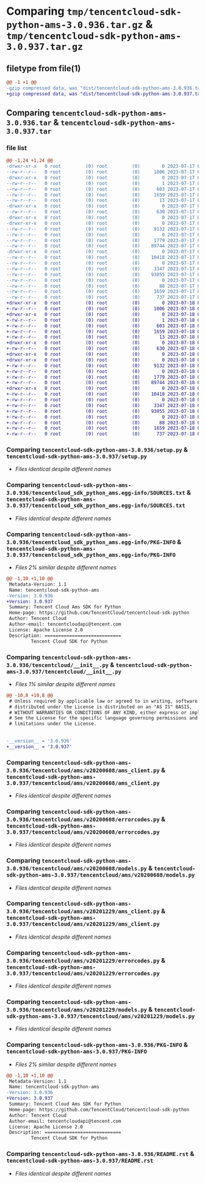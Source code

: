 # Comparing `tmp/tencentcloud-sdk-python-ams-3.0.936.tar.gz` & `tmp/tencentcloud-sdk-python-ams-3.0.937.tar.gz`

## filetype from file(1)

```diff
@@ -1 +1 @@
-gzip compressed data, was "dist/tencentcloud-sdk-python-ams-3.0.936.tar", last modified: Mon Jul 17 00:15:18 2023, max compression
+gzip compressed data, was "dist/tencentcloud-sdk-python-ams-3.0.937.tar", last modified: Tue Jul 18 00:16:19 2023, max compression
```

## Comparing `tencentcloud-sdk-python-ams-3.0.936.tar` & `tencentcloud-sdk-python-ams-3.0.937.tar`

### file list

```diff
@@ -1,24 +1,24 @@
-drwxr-xr-x   0 root         (0) root         (0)        0 2023-07-17 00:15:18.000000 tencentcloud-sdk-python-ams-3.0.936/
--rw-r--r--   0 root         (0) root         (0)     1006 2023-07-17 00:15:18.000000 tencentcloud-sdk-python-ams-3.0.936/setup.py
-drwxr-xr-x   0 root         (0) root         (0)        0 2023-07-17 00:15:18.000000 tencentcloud-sdk-python-ams-3.0.936/tencentcloud_sdk_python_ams.egg-info/
--rw-r--r--   0 root         (0) root         (0)        1 2023-07-17 00:15:18.000000 tencentcloud-sdk-python-ams-3.0.936/tencentcloud_sdk_python_ams.egg-info/dependency_links.txt
--rw-r--r--   0 root         (0) root         (0)      603 2023-07-17 00:15:18.000000 tencentcloud-sdk-python-ams-3.0.936/tencentcloud_sdk_python_ams.egg-info/SOURCES.txt
--rw-r--r--   0 root         (0) root         (0)     1659 2023-07-17 00:15:18.000000 tencentcloud-sdk-python-ams-3.0.936/tencentcloud_sdk_python_ams.egg-info/PKG-INFO
--rw-r--r--   0 root         (0) root         (0)       13 2023-07-17 00:15:18.000000 tencentcloud-sdk-python-ams-3.0.936/tencentcloud_sdk_python_ams.egg-info/top_level.txt
-drwxr-xr-x   0 root         (0) root         (0)        0 2023-07-17 00:15:18.000000 tencentcloud-sdk-python-ams-3.0.936/tencentcloud/
--rw-r--r--   0 root         (0) root         (0)      630 2023-07-17 00:15:18.000000 tencentcloud-sdk-python-ams-3.0.936/tencentcloud/__init__.py
-drwxr-xr-x   0 root         (0) root         (0)        0 2023-07-17 00:15:18.000000 tencentcloud-sdk-python-ams-3.0.936/tencentcloud/ams/
-drwxr-xr-x   0 root         (0) root         (0)        0 2023-07-17 00:15:18.000000 tencentcloud-sdk-python-ams-3.0.936/tencentcloud/ams/v20200608/
--rw-r--r--   0 root         (0) root         (0)     9132 2023-07-17 00:15:18.000000 tencentcloud-sdk-python-ams-3.0.936/tencentcloud/ams/v20200608/ams_client.py
--rw-r--r--   0 root         (0) root         (0)        0 2023-07-17 00:15:18.000000 tencentcloud-sdk-python-ams-3.0.936/tencentcloud/ams/v20200608/__init__.py
--rw-r--r--   0 root         (0) root         (0)     1779 2023-07-17 00:15:18.000000 tencentcloud-sdk-python-ams-3.0.936/tencentcloud/ams/v20200608/errorcodes.py
--rw-r--r--   0 root         (0) root         (0)    89744 2023-07-17 00:15:18.000000 tencentcloud-sdk-python-ams-3.0.936/tencentcloud/ams/v20200608/models.py
-drwxr-xr-x   0 root         (0) root         (0)        0 2023-07-17 00:15:18.000000 tencentcloud-sdk-python-ams-3.0.936/tencentcloud/ams/v20201229/
--rw-r--r--   0 root         (0) root         (0)    10418 2023-07-17 00:15:18.000000 tencentcloud-sdk-python-ams-3.0.936/tencentcloud/ams/v20201229/ams_client.py
--rw-r--r--   0 root         (0) root         (0)        0 2023-07-17 00:15:18.000000 tencentcloud-sdk-python-ams-3.0.936/tencentcloud/ams/v20201229/__init__.py
--rw-r--r--   0 root         (0) root         (0)     3347 2023-07-17 00:15:18.000000 tencentcloud-sdk-python-ams-3.0.936/tencentcloud/ams/v20201229/errorcodes.py
--rw-r--r--   0 root         (0) root         (0)    93055 2023-07-17 00:15:18.000000 tencentcloud-sdk-python-ams-3.0.936/tencentcloud/ams/v20201229/models.py
--rw-r--r--   0 root         (0) root         (0)        0 2023-07-17 00:15:18.000000 tencentcloud-sdk-python-ams-3.0.936/tencentcloud/ams/__init__.py
--rw-r--r--   0 root         (0) root         (0)       88 2023-07-17 00:15:18.000000 tencentcloud-sdk-python-ams-3.0.936/setup.cfg
--rw-r--r--   0 root         (0) root         (0)     1659 2023-07-17 00:15:18.000000 tencentcloud-sdk-python-ams-3.0.936/PKG-INFO
--rw-r--r--   0 root         (0) root         (0)      737 2023-07-17 00:15:18.000000 tencentcloud-sdk-python-ams-3.0.936/README.rst
+drwxr-xr-x   0 root         (0) root         (0)        0 2023-07-18 00:16:19.000000 tencentcloud-sdk-python-ams-3.0.937/
+-rw-r--r--   0 root         (0) root         (0)     1006 2023-07-18 00:16:19.000000 tencentcloud-sdk-python-ams-3.0.937/setup.py
+drwxr-xr-x   0 root         (0) root         (0)        0 2023-07-18 00:16:19.000000 tencentcloud-sdk-python-ams-3.0.937/tencentcloud_sdk_python_ams.egg-info/
+-rw-r--r--   0 root         (0) root         (0)        1 2023-07-18 00:16:19.000000 tencentcloud-sdk-python-ams-3.0.937/tencentcloud_sdk_python_ams.egg-info/dependency_links.txt
+-rw-r--r--   0 root         (0) root         (0)      603 2023-07-18 00:16:19.000000 tencentcloud-sdk-python-ams-3.0.937/tencentcloud_sdk_python_ams.egg-info/SOURCES.txt
+-rw-r--r--   0 root         (0) root         (0)     1659 2023-07-18 00:16:19.000000 tencentcloud-sdk-python-ams-3.0.937/tencentcloud_sdk_python_ams.egg-info/PKG-INFO
+-rw-r--r--   0 root         (0) root         (0)       13 2023-07-18 00:16:19.000000 tencentcloud-sdk-python-ams-3.0.937/tencentcloud_sdk_python_ams.egg-info/top_level.txt
+drwxr-xr-x   0 root         (0) root         (0)        0 2023-07-18 00:16:19.000000 tencentcloud-sdk-python-ams-3.0.937/tencentcloud/
+-rw-r--r--   0 root         (0) root         (0)      630 2023-07-18 00:16:19.000000 tencentcloud-sdk-python-ams-3.0.937/tencentcloud/__init__.py
+drwxr-xr-x   0 root         (0) root         (0)        0 2023-07-18 00:16:19.000000 tencentcloud-sdk-python-ams-3.0.937/tencentcloud/ams/
+drwxr-xr-x   0 root         (0) root         (0)        0 2023-07-18 00:16:19.000000 tencentcloud-sdk-python-ams-3.0.937/tencentcloud/ams/v20200608/
+-rw-r--r--   0 root         (0) root         (0)     9132 2023-07-18 00:16:19.000000 tencentcloud-sdk-python-ams-3.0.937/tencentcloud/ams/v20200608/ams_client.py
+-rw-r--r--   0 root         (0) root         (0)        0 2023-07-18 00:16:19.000000 tencentcloud-sdk-python-ams-3.0.937/tencentcloud/ams/v20200608/__init__.py
+-rw-r--r--   0 root         (0) root         (0)     1779 2023-07-18 00:16:19.000000 tencentcloud-sdk-python-ams-3.0.937/tencentcloud/ams/v20200608/errorcodes.py
+-rw-r--r--   0 root         (0) root         (0)    89744 2023-07-18 00:16:19.000000 tencentcloud-sdk-python-ams-3.0.937/tencentcloud/ams/v20200608/models.py
+drwxr-xr-x   0 root         (0) root         (0)        0 2023-07-18 00:16:19.000000 tencentcloud-sdk-python-ams-3.0.937/tencentcloud/ams/v20201229/
+-rw-r--r--   0 root         (0) root         (0)    10418 2023-07-18 00:16:19.000000 tencentcloud-sdk-python-ams-3.0.937/tencentcloud/ams/v20201229/ams_client.py
+-rw-r--r--   0 root         (0) root         (0)        0 2023-07-18 00:16:19.000000 tencentcloud-sdk-python-ams-3.0.937/tencentcloud/ams/v20201229/__init__.py
+-rw-r--r--   0 root         (0) root         (0)     3347 2023-07-18 00:16:19.000000 tencentcloud-sdk-python-ams-3.0.937/tencentcloud/ams/v20201229/errorcodes.py
+-rw-r--r--   0 root         (0) root         (0)    93055 2023-07-18 00:16:19.000000 tencentcloud-sdk-python-ams-3.0.937/tencentcloud/ams/v20201229/models.py
+-rw-r--r--   0 root         (0) root         (0)        0 2023-07-18 00:16:19.000000 tencentcloud-sdk-python-ams-3.0.937/tencentcloud/ams/__init__.py
+-rw-r--r--   0 root         (0) root         (0)       88 2023-07-18 00:16:19.000000 tencentcloud-sdk-python-ams-3.0.937/setup.cfg
+-rw-r--r--   0 root         (0) root         (0)     1659 2023-07-18 00:16:19.000000 tencentcloud-sdk-python-ams-3.0.937/PKG-INFO
+-rw-r--r--   0 root         (0) root         (0)      737 2023-07-18 00:16:19.000000 tencentcloud-sdk-python-ams-3.0.937/README.rst
```

### Comparing `tencentcloud-sdk-python-ams-3.0.936/setup.py` & `tencentcloud-sdk-python-ams-3.0.937/setup.py`

 * *Files identical despite different names*

### Comparing `tencentcloud-sdk-python-ams-3.0.936/tencentcloud_sdk_python_ams.egg-info/SOURCES.txt` & `tencentcloud-sdk-python-ams-3.0.937/tencentcloud_sdk_python_ams.egg-info/SOURCES.txt`

 * *Files identical despite different names*

### Comparing `tencentcloud-sdk-python-ams-3.0.936/tencentcloud_sdk_python_ams.egg-info/PKG-INFO` & `tencentcloud-sdk-python-ams-3.0.937/tencentcloud_sdk_python_ams.egg-info/PKG-INFO`

 * *Files 2% similar despite different names*

```diff
@@ -1,10 +1,10 @@
 Metadata-Version: 1.1
 Name: tencentcloud-sdk-python-ams
-Version: 3.0.936
+Version: 3.0.937
 Summary: Tencent Cloud Ams SDK for Python
 Home-page: https://github.com/TencentCloud/tencentcloud-sdk-python
 Author: Tencent Cloud
 Author-email: tencentcloudapi@tencent.com
 License: Apache License 2.0
 Description: ============================
         Tencent Cloud SDK for Python
```

### Comparing `tencentcloud-sdk-python-ams-3.0.936/tencentcloud/__init__.py` & `tencentcloud-sdk-python-ams-3.0.937/tencentcloud/__init__.py`

 * *Files 1% similar despite different names*

```diff
@@ -10,8 +10,8 @@
 # Unless required by applicable law or agreed to in writing, software
 # distributed under the License is distributed on an "AS IS" BASIS,
 # WITHOUT WARRANTIES OR CONDITIONS OF ANY KIND, either express or implied.
 # See the License for the specific language governing permissions and
 # limitations under the License.
 
 
-__version__ = '3.0.936'
+__version__ = '3.0.937'
```

### Comparing `tencentcloud-sdk-python-ams-3.0.936/tencentcloud/ams/v20200608/ams_client.py` & `tencentcloud-sdk-python-ams-3.0.937/tencentcloud/ams/v20200608/ams_client.py`

 * *Files identical despite different names*

### Comparing `tencentcloud-sdk-python-ams-3.0.936/tencentcloud/ams/v20200608/errorcodes.py` & `tencentcloud-sdk-python-ams-3.0.937/tencentcloud/ams/v20200608/errorcodes.py`

 * *Files identical despite different names*

### Comparing `tencentcloud-sdk-python-ams-3.0.936/tencentcloud/ams/v20200608/models.py` & `tencentcloud-sdk-python-ams-3.0.937/tencentcloud/ams/v20200608/models.py`

 * *Files identical despite different names*

### Comparing `tencentcloud-sdk-python-ams-3.0.936/tencentcloud/ams/v20201229/ams_client.py` & `tencentcloud-sdk-python-ams-3.0.937/tencentcloud/ams/v20201229/ams_client.py`

 * *Files identical despite different names*

### Comparing `tencentcloud-sdk-python-ams-3.0.936/tencentcloud/ams/v20201229/errorcodes.py` & `tencentcloud-sdk-python-ams-3.0.937/tencentcloud/ams/v20201229/errorcodes.py`

 * *Files identical despite different names*

### Comparing `tencentcloud-sdk-python-ams-3.0.936/tencentcloud/ams/v20201229/models.py` & `tencentcloud-sdk-python-ams-3.0.937/tencentcloud/ams/v20201229/models.py`

 * *Files identical despite different names*

### Comparing `tencentcloud-sdk-python-ams-3.0.936/PKG-INFO` & `tencentcloud-sdk-python-ams-3.0.937/PKG-INFO`

 * *Files 2% similar despite different names*

```diff
@@ -1,10 +1,10 @@
 Metadata-Version: 1.1
 Name: tencentcloud-sdk-python-ams
-Version: 3.0.936
+Version: 3.0.937
 Summary: Tencent Cloud Ams SDK for Python
 Home-page: https://github.com/TencentCloud/tencentcloud-sdk-python
 Author: Tencent Cloud
 Author-email: tencentcloudapi@tencent.com
 License: Apache License 2.0
 Description: ============================
         Tencent Cloud SDK for Python
```

### Comparing `tencentcloud-sdk-python-ams-3.0.936/README.rst` & `tencentcloud-sdk-python-ams-3.0.937/README.rst`

 * *Files identical despite different names*

